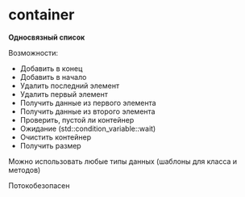 # container
**Односвязный список** 

Возможности:
- Добавить в конец
- Добавить в начало
- Удалить последний элемент
- Удалить первый элемент
- Получить данные из первого элемента
- Получить данные из второго элемента
- Проверить, пустой ли контейнер
- Ожидание (std::condition_variable::wait)
- Очистить контейнер
- Получить размер

Можно использовать любые типы данных (шаблоны для класса и методов)

Потокобезопасен
